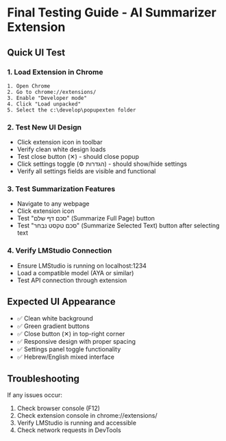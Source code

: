 # Final Testing Guide - AI Summarizer Extension

## Quick UI Test

### 1. Load Extension in Chrome
```
1. Open Chrome
2. Go to chrome://extensions/
3. Enable "Developer mode"
4. Click "Load unpacked"
5. Select the c:\develop\popupexten folder
```

### 2. Test New UI Design
- Click extension icon in toolbar
- Verify clean white design loads
- Test close button (✕) - should close popup
- Click settings toggle (⚙️ הגדרות) - should show/hide settings
- Verify all settings fields are visible and functional

### 3. Test Summarization Features
- Navigate to any webpage
- Click extension icon
- Test "סכם דף שלם" (Summarize Full Page) button
- Test "סכם טקסט נבחר" (Summarize Selected Text) button after selecting text

### 4. Verify LMStudio Connection
- Ensure LMStudio is running on localhost:1234
- Load a compatible model (AYA or similar)
- Test API connection through extension

## Expected UI Appearance
- ✅ Clean white background
- ✅ Green gradient buttons
- ✅ Close button (✕) in top-right corner
- ✅ Responsive design with proper spacing
- ✅ Settings panel toggle functionality
- ✅ Hebrew/English mixed interface

## Troubleshooting
If any issues occur:
1. Check browser console (F12)
2. Check extension console in chrome://extensions/
3. Verify LMStudio is running and accessible
4. Check network requests in DevTools

